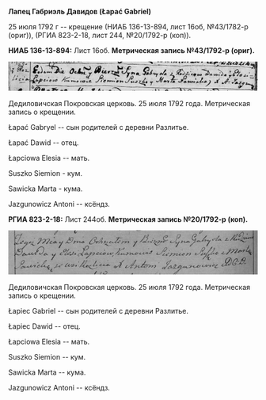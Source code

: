 **Лапец Габриэль Давидов (Łapać Gabriel)**

25 июля 1792 г -- крещение (НИАБ 136-13-894, лист 16об, №43/1782-р
(ориг)), (РГИА 823-2-18, лист 244, №20/1792-р (коп)).

**НИАБ 136-13-894:** Лист 16об. **Метрическая запись №43/1792-р
(ориг).**

![](./media/8fc4b5b818f54fa38fc8df63fc20803080876cfd.png)

Дедиловичская Покровская церковь. 25 июля 1792 года. Метрическая запись
о крещении.

Łapać Gabryel -- сын родителей с деревни Разлитье.

Łapać Dawid -- отец.

Łapciowa Elesia -- мать.

Suszko Siemion - кум.

Sawicka Marta - кума.

Jazgunowicz Antoni -- ксёндз.

**РГИА 823-2-18:** Лист 244об. **Метрическая запись №20/1792-р (коп).**

![](./media/619e037ace6a679cd9701c652ec9b601fdccf28a.png)

Дедиловичская Покровская церковь. 25 июля 1792 года. Метрическая запись
о крещении.

Łapiec Gabriel -- сын родителей с деревни Разлитье.

Łapiec Dawid -- отец.

Łapciowa Elesia -- мать.

Suszko Siemion -- кум.

Sawicka Marta -- кума.

Jazgunowicz Antoni -- ксёндз.
